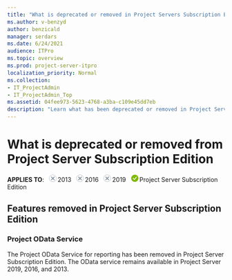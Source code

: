 ```yaml
---
title: "What is deprecated or removed in Project Servers Subscription Edition"
ms.author: v-benzyd
author: benzicald
manager: serdars
ms.date: 6/24/2021
audience: ITPro
ms.topic: overview
ms.prod: project-server-itpro
localization_priority: Normal
ms.collection:
- IT_ProjectAdmin
- IT_ProjectAdmin_Top
ms.assetid: 04fee973-5623-4768-a3ba-c109e45dd7eb
description: "Learn what has been deprecated or removed in Project Servers Subscription Edition."
---
```


# What is deprecated or removed from Project Server Subscription Edition

**APPLIES TO**: ![no](images/no1.png)2013 ![no](images/no1.png)2016 ![no](images/no1.png)2019 ![yes](images/yes1.png)Project Server Subscription Edition

## Features removed in Project Server Subscription Edition

### Project OData Service

The Project OData Service for reporting has been removed in Project Server Subscription Edition. The OData service remains available in Project Server 2019, 2016, and 2013.
